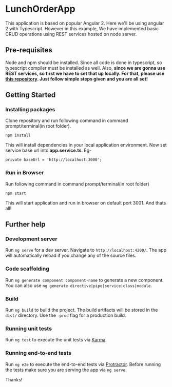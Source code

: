 # LunchOrderApp
This application is based on popular Angular 2. Here we'll be using angular 2 with Typescript.
However in this example, We have implemented basic CRUD operations using REST services hosted on node server. 

## Pre-requisites
Node and npm should be installed. Since all code is done in typescript, so typescript compiler must be installed as well.
Also, **since we are gonna use REST services, so first we have to set that up locally. For that, please use [this repository](https://github.com/anandprajapati1/MealOrderAppServer). 
Just follow simple steps given and you are all set!**

## Getting Started
### Installing packages
Clone repository and run following command in command prompt/terminal(in root folder).
```
npm install
```
This will install dependencies in your local application environment.
Now set service base url into **app.service.ts**. Eg-
```
private baseUrl = 'http://localhost:3000';
```

### Run in Browser
Run following command in command prompt/terminal(in root folder)
```
npm start
```
This will start application and run in browser on default port 3001. And thats all!


## Further help
### Development server

Run `ng serve` for a dev server. Navigate to `http://localhost:4200/`. The app will automatically reload if you change any of the source files.

### Code scaffolding

Run `ng generate component component-name` to generate a new component. You can also use `ng generate directive|pipe|service|class|module`.

### Build

Run `ng build` to build the project. The build artifacts will be stored in the `dist/` directory. Use the `-prod` flag for a production build.

### Running unit tests

Run `ng test` to execute the unit tests via [Karma](https://karma-runner.github.io).

### Running end-to-end tests

Run `ng e2e` to execute the end-to-end tests via [Protractor](http://www.protractortest.org/).
Before running the tests make sure you are serving the app via `ng serve`.



Thanks!
